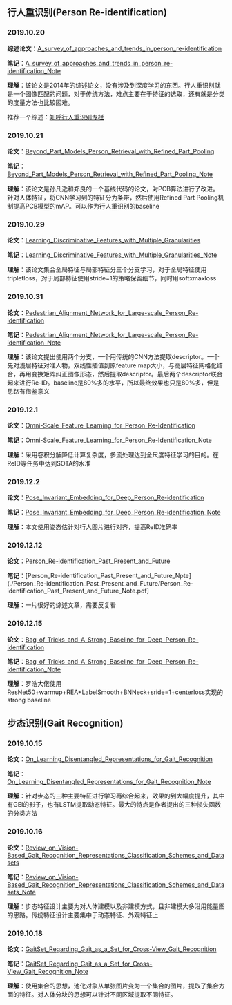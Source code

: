## 行人重识别(Person Re-identification)
### 2019.10.20

**综述论文**：[A_survey_of_approaches_and_trends_in_person_re-identification](./A_survey_of_approaches_and_trends_in_person_re-identification/A_survey_of_approaches_and_trends_in_person_re-identification.pdf)

**笔记**：[A_survey_of_approaches_and_trends_in_person_re-identification_Note](./A_survey_of_approaches_and_trends_in_person_re-identification/A_survey_of_approaches_and_trends_in_person_re-identification_Note.pdf)

**理解**：该论文是2014年的综述论文，没有涉及到深度学习的东西。行人重识别就是一个图像匹配的问题，对于传统方法，难点主要在于特征的选取，还有就是分类的度量方法也比较困难。

推荐一个综述：[知呼行人重识别专栏](https://zhuanlan.zhihu.com/p/26168232)

### 2019.10.21

**论文**：[Beyond_Part_Models_Person_Retrieval_with_Reﬁned_Part_Pooling](https://arxiv.org/pdf/1711.09349.pdf)

**笔记**：[Beyond_Part_Models_Person_Retrieval_with_Reﬁned_Part_Pooling_Note](./Beyond_Part_Models_Person_Retrieval_with_Reﬁned_Part_Pooling/Beyond_Part_Models_Person_Retrieval_with_Reﬁned_Part_Pooling_Note.pdf)

**理解**：该论文是孙凡逸和郑良的一个基线代码的论文，对PCB算法进行了改进。针对人体特征，将CNN学习到的特征分为条带，然后使用Refined Part Pooling机制提高PCB模型的mAP。可以作为行人重识别的baseline

### 2019.10.29

**论文**：[Learning_Discriminative_Features_with_Multiple_Granularities](https://arxiv.org/pdf/1804.01438.pdf)

**笔记**：[Learning_Discriminative_Features_with_Multiple_Granularities_Note](./Learning_Discriminative_Features_with_Multiple_Granularities/Learning_Discriminative_Features_with_Multiple_Granularities_Note.pdf)

**理解**：该论文集合全局特征与局部特征分三个分支学习，对于全局特征使用tripletloss，对于局部特征使用stride=1的策略保留细节，同时用softxmaxloss

### 2019.10.31

**论文**：[Pedestrian_Alignment_Network_for_Large-scale_Person_Re-identification](https://arxiv.org/pdf/1707.00408.pdf)

**笔记**：[Pedestrian_Alignment_Network_for_Large-scale_Person_Re-identification_Note](./Pedestrian_Alignment_Network_for_Large-scale_Person_Re-identification/Pedestrian_Alignment_Network_for_Large-scale_Person_Re-identification_Note.pdf)

**理解**：该论文提出使用两个分支，一个用传统的CNN方法提取descriptor。一个先对浅层特征对准人物，双线性插值到原feature map大小，与高层特征网格化结合，再用变换矩阵纠正图像形态，然后提取descriptor。最后两个descriptor联合起来进行Re-ID。baseline是80%多的水平，所以最终效果也只是80%多，但是思路有借鉴意义

### 2019.12.1
**论文**：[Omni-Scale_Feature_Learning_for_Person_Re-Identification](https://arxiv.org/pdf/1905.00953.pdf)

**笔记**：[Omni-Scale_Feature_Learning_for_Person_Re-Identification_Note](./Omni-Scale_Feature_Learning_for_Person_Re-Identification/Omni-Scale_Feature_Learning_for_Person_Re-Identification_Note.pdf)

**理解**：采用卷积分解降低计算复杂度，多流处理达到全尺度特征学习的目的。在ReID等任务中达到SOTA的水准

### 2019.12.2
**论文**：[Pose_Invariant_Embedding_for_Deep_Person_Re-identification](https://arxiv.org/abs/1701.07732)

**笔记**：[Pose_Invariant_Embedding_for_Deep_Person_Re-identification_Note](./Pose_Invariant_Embedding_for_Deep_Person_Re-identification/Pose_Invariant_Embedding_for_Deep_Person_Re-identification_Note.pdf)

**理解**：本文使用姿态估计对行人图片进行对齐，提高ReID准确率
### 2019.12.12

**论文**：[Person_Re-identification_Past_Present_and_Future](https://arxiv.org/pdf/1610.02984.pdf)

**笔记**：[Person_Re-identification_Past_Present_and_Future_Npte](./Person_Re-identification_Past_Present_and_Future/Person_Re-identification_Past_Present_and_Future_Note.pdf]

**理解**：一片很好的综述文章，需要反复看

### 2019.12.15
**论文**：[Bag_of_Tricks_and_A_Strong_Baseline_for_Deep_Person_Re-identification](https://arxiv.org/pdf/1905.00953.pdf)

**笔记**：[Bag_of_Tricks_and_A_Strong_Baseline_for_Deep_Person_Re-identification_Note](./Bag_of_Tricks_and_A_Strong_Baseline_for_Deep_Person_Re-identification/Bag_of_Tricks_and_A_Strong_Baseline_for_Deep_Person_Re-identification_Note.pdf)

**理解**：罗浩大佬使用ResNet50+warmup+REA+LabelSmooth+BNNeck+sride=1+centerloss实现的strong baseline

## 步态识别(Gait Recognition)
### 2019.10.15

**论文**：[On_Learning_Disentangled_Representations_for_Gait_Recognition](https://arxiv.org/pdf/1909.03051v1.pdf)

**笔记**： [On_Learning_Disentangled_Representations_for_Gait_Recognition_Note](./On_Learning_Disentangled_Representations_for_Gait_Recognition_Note/On_Learning_Disentangled_Representations_for_Gait_Recognition_Note.pdf)

**理解**：针对步态的三种主要特征进行学习再综合起来，效果的到大幅度提升，其中有GEI的影子，也有LSTM提取动态特征。最大的特点是作者提出的三种损失函数的分类方法

### 2019.10.16

**论文**：[Review_on_Vision-Based_Gait_Recognition_Representations_Classification_Schemes_and_Datasets](https://pdfs.semanticscholar.org/e4c5/6224e55160c550cb54f5201a999ea322a694.pdf)

**笔记**：[Review_on_Vision-Based_Gait_Recognition_Representations_Classification_Schemes_and_Datasets_Note](./Review_on_Vision-Based_Gait_Recognition_Representations_Classification_Schemes_and_Datasets/Review_on_Vision-Based_Gait_Recognition_Representations_Classification_Schemes_and_Datasets_Note.md)

**理解**：步态特征设计主要为对人体建模以及非建模方式，且非建模大多沿用能量图的思路。传统特征设计主要集中于动态特征、外观特征上

### 2019.10.18

**论文**：[GaitSet_Regarding_Gait_as_a_Set_for_Cross-View_Gait_Recognition](https://arxiv.org/pdf/1811.06186.pdf)

**笔记**：[GaitSet_Regarding_Gait_as_a_Set_for_Cross-View_Gait_Recognition_Note](./GaitSet_Regarding_Gait_as_a_Set_for_Cross-View_Gait_Recognition/GaitSet_Regarding_Gait_as_a_Set_for_Cross-View_Gait_Recognition_Note.pdf)

**理解**：使用集合的思想，池化对象从单张图片变为一个集合的图片，提取了集合方面的特征。对人体分块的思想可以针对不同区域提取不同特征。
